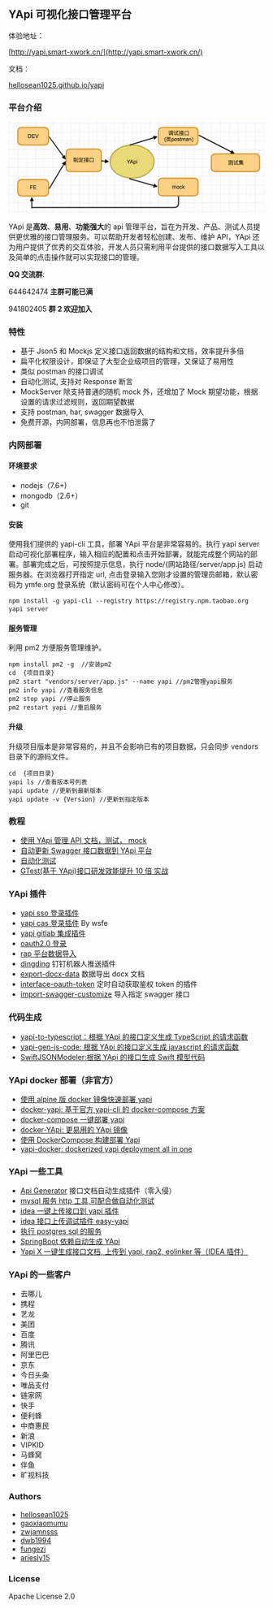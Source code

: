 ## YApi 可视化接口管理平台

体验地址：

[http://yapi.smart-xwork.cn/](http://yapi.smart-xwork.cn/)

文档：

<p><a target="_blank" href="https://hellosean1025.github.io/yapi">hellosean1025.github.io/yapi</a></p>

### 平台介绍

![avatar](yapi-base-flow.jpg)

YApi 是<strong>高效</strong>、<strong>易用</strong>、<strong>功能强大</strong>的 api 管理平台，旨在为开发、产品、测试人员提供更优雅的接口管理服务。可以帮助开发者轻松创建、发布、维护 API，YApi 还为用户提供了优秀的交互体验，开发人员只需利用平台提供的接口数据写入工具以及简单的点击操作就可以实现接口的管理。

**QQ 交流群**:

644642474 **主群可能已满**

941802405 **群 2 欢迎加入**

### 特性

- 基于 Json5 和 Mockjs 定义接口返回数据的结构和文档，效率提升多倍
- 扁平化权限设计，即保证了大型企业级项目的管理，又保证了易用性
- 类似 postman 的接口调试
- 自动化测试, 支持对 Response 断言
- MockServer 除支持普通的随机 mock 外，还增加了 Mock 期望功能，根据设置的请求过滤规则，返回期望数据
- 支持 postman, har, swagger 数据导入
- 免费开源，内网部署，信息再也不怕泄露了

### 内网部署

#### 环境要求

- nodejs（7.6+)
- mongodb（2.6+）
- git

#### 安装

使用我们提供的 yapi-cli 工具，部署 YApi 平台是非常容易的。执行 yapi server 启动可视化部署程序，输入相应的配置和点击开始部署，就能完成整个网站的部署。部署完成之后，可按照提示信息，执行 node/{网站路径/server/app.js} 启动服务器。在浏览器打开指定 url, 点击登录输入您刚才设置的管理员邮箱，默认密码为 ymfe.org 登录系统（默认密码可在个人中心修改）。

    npm install -g yapi-cli --registry https://registry.npm.taobao.org
    yapi server

#### 服务管理

利用 pm2 方便服务管理维护。

    npm install pm2 -g  //安装pm2
    cd  {项目目录}
    pm2 start "vendors/server/app.js" --name yapi //pm2管理yapi服务
    pm2 info yapi //查看服务信息
    pm2 stop yapi //停止服务
    pm2 restart yapi //重启服务

#### 升级

升级项目版本是非常容易的，并且不会影响已有的项目数据，只会同步 vendors 目录下的源码文件。

    cd  {项目目录}
    yapi ls //查看版本号列表
    yapi update //更新到最新版本
    yapi update -v {Version} //更新到指定版本

### 教程

- [使用 YApi 管理 API 文档，测试， mock](https://juejin.im/post/5acc879f6fb9a028c42e8822)
- [自动更新 Swagger 接口数据到 YApi 平台](https://juejin.im/post/5af500e251882567096140dd)
- [自动化测试](https://juejin.im/post/5a388892f265da430e4f4681)
- [GTest(基于 YApi)接口研发效能提升 10 倍 实战](https://mp.weixin.qq.com/s/z66f7bRX8aAOppAtBIB7Uw)

### YApi 插件

- [yapi sso 登录插件](https://github.com/YMFE/yapi-plugin-qsso)
- [yapi cas 登录插件](https://github.com/wsfe/yapi-plugin-cas) By wsfe
- [yapi gitlab 集成插件](https://github.com/cyj0122/yapi-plugin-gitlab)
- [oauth2.0 登录](https://github.com/xwxsee2014/yapi-plugin-oauth2)
- [rap 平台数据导入](https://github.com/wxxcarl/yapi-plugin-import-rap)
- [dingding](https://github.com/zgs225/yapi-plugin-dding) 钉钉机器人推送插件
- [export-docx-data](https://github.com/inceptiongt/Yapi-plugin-export-docx-data) 数据导出 docx 文档
- [interface-oauth-token](https://github.com/shouldnotappearcalm/yapi-plugin-interface-oauth2-token) 定时自动获取鉴权 token 的插件
- [import-swagger-customize](https://github.com/follow-my-heart/yapi-plugin-import-swagger-customize) 导入指定 swagger 接口

### 代码生成

- [yapi-to-typescript：根据 YApi 的接口定义生成 TypeScript 的请求函数](https://github.com/fjc0k/yapi-to-typescript)
- [yapi-gen-js-code: 根据 YApi 的接口定义生成 javascript 的请求函数](https://github.com/hellosean1025/yapi-gen-js-code)
- [SwiftJSONModeler:根据 YApi 的接口生成 Swift 模型代码](https://github.com/CodeOcenS/SwiftJSONModeler)

### YApi docker 部署（非官方）

- [使用 alpine 版 docker 镜像快速部署 yapi](https://www.jianshu.com/p/a97d2efb23c5)
- [docker-yapi: 基于官方 yapi-cli 的 docker-compose 方案](https://github.com/Ryan-Miao/docker-yapi)
- [docker-compose 一键部署 yapi](https://github.com/jinfeijie/yapi)
- [docker-YApi: 更易用的 YApi 镜像](https://github.com/fjc0k/docker-YApi)
- [使用 DockerCompose 构建部署 Yapi](https://github.com/MyHerux/daily-code/blob/master/Program/%E5%B7%A5%E5%85%B7%E7%AF%87/Yapi/%E4%BD%BF%E7%94%A8DockerCompose%E6%9E%84%E5%BB%BA%E9%83%A8%E7%BD%B2Yapi.md)
- [yapi-docker: dockerized yapi deployment all in one](https://github.com/williamlsh/yapi-docker)

### YApi 一些工具

- [Api Generator](https://github.com/Forgus/api-generator) 接口文档自动生成插件（零入侵）
- [mysql 服务 http 工具,可配合做自动化测试](https://github.com/hellosean1025/http-mysql-server)
- [idea 一键上传接口到 yapi 插件](https://github.com/diwand/YapiIdeaUploadPlugin)
- [idea 接口上传调试插件 easy-yapi](https://easyyapi.com/)
- [执行 postgres sql 的服务](https://github.com/shouldnotappearcalm/http-postgres-server)
- [SpringBoot 依赖自动生成 YApi](https://github.com/NoBugBoy/YDoc)
- [Yapi X 一键生成接口文档, 上传到 yapi, rap2, eolinker 等（IDEA 插件）](https://github.com/jetplugins/yapix)

### YApi 的一些客户

- 去哪儿
- 携程
- 艺龙
- 美团
- 百度
- 腾讯
- 阿里巴巴
- 京东
- 今日头条
- 唯品支付
- 链家网
- 快手
- 便利蜂
- 中商惠民
- 新浪
- VIPKID
- 马蜂窝
- 伴鱼
- 旷视科技

### Authors

- [hellosean1025](https://github.com/hellosean1025)
- [gaoxiaomumu](https://github.com/gaoxiaomumu)
- [zwjamnsss](https://github.com/amnsss)
- [dwb1994](https://github.com/dwb1994)
- [fungezi](https://github.com/fungezi)
- [ariesly15](https://github.com/ariesly15)

### License

Apache License 2.0
